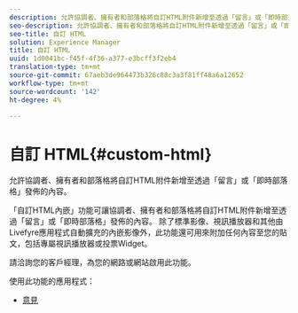 ```yaml
---
description: 允許協調者、擁有者和部落格將自訂HTML附件新增至透過「留言」或「即時部落格」發佈的內容。
seo-description: 允許協調者、擁有者和部落格將自訂HTML附件新增至透過「留言」或「即時部落格」發佈的內容。
seo-title: 自訂 HTML
solution: Experience Manager
title: 自訂 HTML
uuid: 1d0041bc-f45f-4f36-a377-e3bcff3f2eb4
translation-type: tm+mt
source-git-commit: 67aeb3de964473b326c88c3a3f81ff48a6a12652
workflow-type: tm+mt
source-wordcount: '142'
ht-degree: 4%

---
```



# 自訂 HTML{#custom-html}

允許協調者、擁有者和部落格將自訂HTML附件新增至透過「留言」或「即時部落格」發佈的內容。

「自訂HTML內嵌」功能可讓協調者、擁有者和部落格將自訂HTML附件新增至透過「留言」或「即時部落格」發佈的內容。 除了標準影像、視訊播放器和其他由Livefyre應用程式自動擴充的內嵌影像外，此功能還可用來附加任何內容至您的貼文，包括專屬視訊播放器或投票Widget。

請洽詢您的客戶經理，為您的網路或網站啟用此功能。

使用此功能的應用程式：

* [意見](/help/using/c-about-apps/c-comments/c-comments.md)

